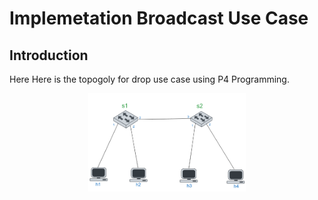 # Implemetation Broadcast Use Case
## Introduction
Here Here is the topogoly for drop use case using P4 Programming.
<p align="center">
    <img width="50%" src="../img/Drop_topo.png">

</p>